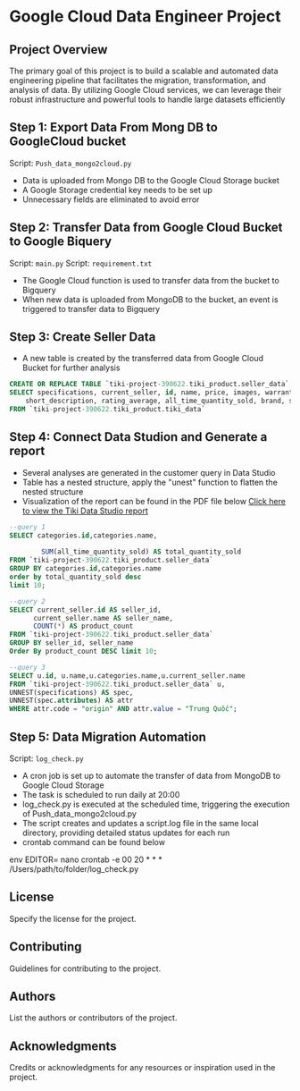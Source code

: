 
# Google Cloud Data Engineer Project

## Project Overview
The primary goal of this project is to build a scalable and automated data engineering pipeline that facilitates the migration, transformation, and analysis of data. By utilizing Google Cloud services, we can leverage their robust infrastructure and powerful tools to handle large datasets efficiently


## Step 1: Export Data From Mong DB to GoogleCloud bucket

Script: `Push_data_mongo2cloud.py`
- Data is uploaded from Mongo DB to the Google Cloud Storage bucket
- A Google Storage credential key needs to be set up
- Unnecessary fields are eliminated to avoid error

## Step 2: Transfer Data from Google Cloud Bucket to Google Biquery

Script: `main.py`
Script: `requirement.txt`

- The Google Cloud function is used to transfer data from the bucket to Bigquery
- When new data is uploaded from MongoDB to the bucket, an event is triggered to transfer data to Bigquery
  
## Step 3: Create Seller Data

- A new table is created by the transferred data from Google Cloud Bucket for further analysis
```sql
CREATE OR REPLACE TABLE `tiki-project-390622.tiki_product.seller_data` AS
SELECT specifications, current_seller, id, name, price, images, warranty_info, categories, description,
    short_description, rating_average, all_time_quantity_sold, brand, sku, review_text, review_count
FROM `tiki-project-390622.tiki_product.tiki_data`
```

  
## Step 4: Connect Data Studion and Generate a report

- Several analyses are generated in the customer query in Data Studio
- Table has a nested structure, apply the "unest" function to flatten the nested structure
- Visualization of the report can be found in the PDF file below
[Click here to view the Tiki Data Studio report](https://github.com/ThanhNg1712/Google_cloud_big_project/blob/main/tiki_data_studio.pdf)

```sql
--query 1
SELECT categories.id,categories.name, 
        
        SUM(all_time_quantity_sold) AS total_quantity_sold
FROM `tiki-project-390622.tiki_product.seller_data`
GROUP BY categories.id,categories.name
order by total_quantity_sold desc
limit 10;

--query 2
SELECT current_seller.id AS seller_id, 
      current_seller.name AS seller_name, 
      COUNT(*) AS product_count
FROM `tiki-project-390622.tiki_product.seller_data`
GROUP BY seller_id, seller_name
Order By product_count DESC limit 10;

--query 3
SELECT u.id, u.name,u.categories.name,u.current_seller.name
FROM `tiki-project-390622.tiki_product.seller_data` u,
UNNEST(specifications) AS spec,
UNNEST(spec.attributes) AS attr
WHERE attr.code = "origin" AND attr.value = "Trung Quốc";
```
## Step 5: Data Migration Automation

Script: `log_check.py`
- A cron job is set up to automate the transfer of data from MongoDB to Google Cloud Storage
- The task is scheduled to run daily at 20:00
- log_check.py is executed at the scheduled time, triggering the execution of Push_data_mongo2cloud.py
- The script creates and updates a script.log file in the same local directory, providing detailed status updates for each run
- crontab command can be found below

env EDITOR= nano crontab -e
00 20 * * * /Users/path/to/folder/log_check.py

  

## License

Specify the license for the project.

## Contributing

Guidelines for contributing to the project.

## Authors

List the authors or contributors of the project.

## Acknowledgments

Credits or acknowledgments for any resources or inspiration used in the project.

